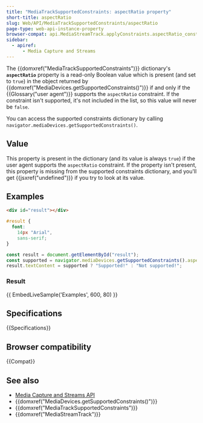 ```yaml
---
title: "MediaTrackSupportedConstraints: aspectRatio property"
short-title: aspectRatio
slug: Web/API/MediaTrackSupportedConstraints/aspectRatio
page-type: web-api-instance-property
browser-compat: api.MediaStreamTrack.applyConstraints.aspectRatio_constraint
sidebar:
  - apiref:
      - Media Capture and Streams
---
```


The {{domxref("MediaTrackSupportedConstraints")}} dictionary's **`aspectRatio`** property is a read-only Boolean value which is present (and set to `true`) in the object returned by {{domxref("MediaDevices.getSupportedConstraints()")}} if and only if the
{{Glossary("user agent")}} supports the `aspectRatio` constraint.
If the constraint isn't supported, it's not included in the list, so this value will never be `false`.

You can access the supported constraints dictionary by calling `navigator.mediaDevices.getSupportedConstraints()`.

## Value

This property is present in the dictionary (and its value is always `true`)
if the user agent supports the `aspectRatio` constraint. If the property
isn't present, this property is missing from the supported constraints dictionary, and
you'll get {{jsxref("undefined")}} if you try to look at its value.

## Examples

```html hidden
<div id="result"></div>
```

```css hidden
#result {
  font:
    14px "Arial",
    sans-serif;
}
```

```js
const result = document.getElementById("result");
const supported = navigator.mediaDevices.getSupportedConstraints().aspectRatio;
result.textContent = supported ? "Supported!" : "Not supported!";
```

### Result

{{ EmbedLiveSample('Examples', 600, 80) }}

## Specifications

{{Specifications}}

## Browser compatibility

{{Compat}}

## See also

- [Media Capture and Streams API](/en-US/docs/Web/API/Media_Capture_and_Streams_API)
- {{domxref("MediaDevices.getSupportedConstraints()")}}
- {{domxref("MediaTrackSupportedConstraints")}}
- {{domxref("MediaStreamTrack")}}
